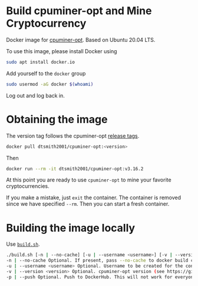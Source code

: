 # Build cpuminer-opt and Mine Cryptocurrency

Docker image for [cpuminer-opt](https://github.com/JayDDee/cpuminer-opt). Based on Ubuntu 20.04 LTS.

To use this image, please install Docker using

```bash
sudo apt install docker.io
```

Add yourself to the `docker` group

```bash
sudo usermod -aG docker $(whoami)
```

Log out and log back in.

# Obtaining the image

The version tag follows the cpuminer-opt [release tags](https://github.com/JayDDee/cpuminer-opt/releases).

```bash
docker pull dtsmith2001/cpuminer-opt:<version>
```

Then

```bash
docker run --rm -it dtsmith2001/cpuminer-opt:v3.16.2
```

At this point you are ready to use `cpuminer-opt` to mine your favorite cryptocurrencies.

If you make a mistake, just `exit` the container. The container is removed since we have specified `--rm`. Then you can start a fresh container.

# Building the image locally

Use [`build.sh`](https://github.com/dtsmith2001/cpuminer-opt-docker/blob/main/build.sh).

```bash
./build.sh [-n | --no-cache] [-u | --username <username>] [-v | --version <version>] [-p | --push]
-n | --no-cache Optional. If present, pass --no-cache to docker build command.
-u | --username <username> Optional. Username to be created for the container. Defaults to admin.
-v | --version <version> Optional. cpuminer-opt version (see https://github.com/JayDDee/cpuminer-opt/releases). Omit the 'v'. Defaults to 3.16.2.
-p | --push Optional. Push to DockerHub. This will not work for everyone since it requires 'docker login'.
```
